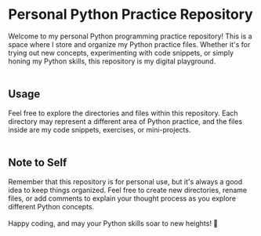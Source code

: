 # Personal Python Practice Repository

Welcome to my personal Python programming practice repository! This is a space where I store and organize my Python practice files. Whether it's for trying out new concepts, experimenting with code snippets, or simply honing my Python skills, this repository is my digital playground. <br><br>

## Usage

Feel free to explore the directories and files within this repository. Each directory may represent a different area of Python practice, and the files inside are my code snippets, exercises, or mini-projects. <br><br>

## Note to Self

Remember that this repository is for personal use, but it's always a good idea to keep things organized. Feel free to create new directories, rename files, or add comments to explain your thought process as you explore different Python concepts.
<br><br>
Happy coding, and may your Python skills soar to new heights! 🚀
